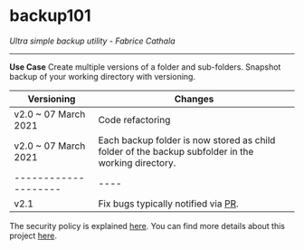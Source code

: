# backup101

*Ultra simple backup utility - Fabrice Cathala*

---

**Use Case**
Create multiple versions of a folder and sub-folders.
Snapshot backup of your working directory with versioning.

| **Versioning** | Changes |
| -------------------- | ---- |
| v2.0 ~ 07 March 2021 | Code refactoring |
| v2.0 ~ 07 March 2021 | Each backup folder is now stored as child folder of the backup subfolder in the working directory. |
| -------------------- | ---- |
| v2.1 | Fix bugs typically notified via [PR](https://github.com/fcathala/backup101/pulls). |

The security policy is explained [here](https://github.com/fcathala/backup101/blob/main/SECURITY.md).
You can find more details about this project [here](https://backup101.uk/).
